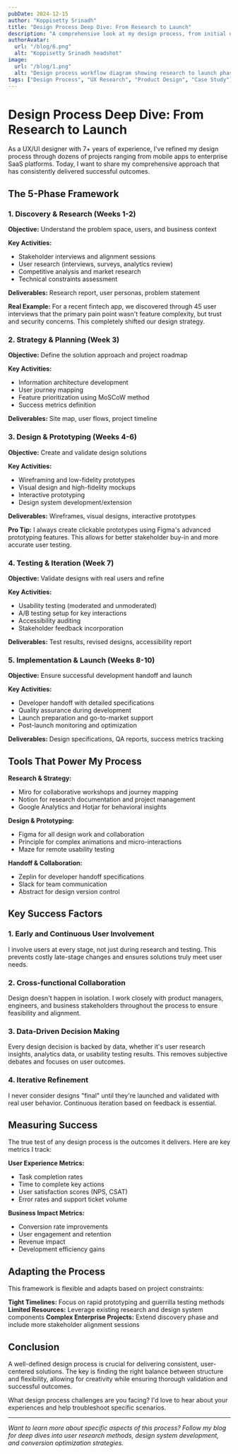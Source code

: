 ```yaml
---
pubDate: 2024-12-15
author: "Koppisetty Srinadh"
title: "Design Process Deep Dive: From Research to Launch"
description: "A comprehensive look at my design process, from initial user research through final product launch, with real-world case study examples."
authorAvatar:
  url: "/blog/6.png"
  alt: "Koppisetty Srinadh headshot"
image:
  url: "/blog/1.png"
  alt: "Design process workflow diagram showing research to launch phases"
tags: ["Design Process", "UX Research", "Product Design", "Case Study"]
---
```


# Design Process Deep Dive: From Research to Launch

As a UX/UI designer with 7+ years of experience, I've refined my design process through dozens of projects ranging from mobile apps to enterprise SaaS platforms. Today, I want to share my comprehensive approach that has consistently delivered successful outcomes.

## The 5-Phase Framework

### 1. Discovery & Research (Weeks 1-2)
**Objective:** Understand the problem space, users, and business context

**Key Activities:**
- Stakeholder interviews and alignment sessions
- User research (interviews, surveys, analytics review)
- Competitive analysis and market research
- Technical constraints assessment

**Deliverables:** Research report, user personas, problem statement

**Real Example:** For a recent fintech app, we discovered through 45 user interviews that the primary pain point wasn't feature complexity, but trust and security concerns. This completely shifted our design strategy.

### 2. Strategy & Planning (Week 3)
**Objective:** Define the solution approach and project roadmap

**Key Activities:**
- Information architecture development
- User journey mapping
- Feature prioritization using MoSCoW method
- Success metrics definition

**Deliverables:** Site map, user flows, project timeline

### 3. Design & Prototyping (Weeks 4-6)
**Objective:** Create and validate design solutions

**Key Activities:**
- Wireframing and low-fidelity prototypes
- Visual design and high-fidelity mockups
- Interactive prototyping
- Design system development/extension

**Deliverables:** Wireframes, visual designs, interactive prototypes

**Pro Tip:** I always create clickable prototypes using Figma's advanced prototyping features. This allows for better stakeholder buy-in and more accurate user testing.

### 4. Testing & Iteration (Week 7)
**Objective:** Validate designs with real users and refine

**Key Activities:**
- Usability testing (moderated and unmoderated)
- A/B testing setup for key interactions
- Accessibility auditing
- Stakeholder feedback incorporation

**Deliverables:** Test results, revised designs, accessibility report

### 5. Implementation & Launch (Weeks 8-10)
**Objective:** Ensure successful development handoff and launch

**Key Activities:**
- Developer handoff with detailed specifications
- Quality assurance during development
- Launch preparation and go-to-market support
- Post-launch monitoring and optimization

**Deliverables:** Design specifications, QA reports, success metrics tracking

## Tools That Power My Process

**Research & Strategy:**
- Miro for collaborative workshops and journey mapping
- Notion for research documentation and project management
- Google Analytics and Hotjar for behavioral insights

**Design & Prototyping:**
- Figma for all design work and collaboration
- Principle for complex animations and micro-interactions
- Maze for remote usability testing

**Handoff & Collaboration:**
- Zeplin for developer handoff specifications
- Slack for team communication
- Abstract for design version control

## Key Success Factors

### 1. Early and Continuous User Involvement
I involve users at every stage, not just during research and testing. This prevents costly late-stage changes and ensures solutions truly meet user needs.

### 2. Cross-functional Collaboration
Design doesn't happen in isolation. I work closely with product managers, engineers, and business stakeholders throughout the process to ensure feasibility and alignment.

### 3. Data-Driven Decision Making
Every design decision is backed by data, whether it's user research insights, analytics data, or usability testing results. This removes subjective debates and focuses on user outcomes.

### 4. Iterative Refinement
I never consider designs "final" until they're launched and validated with real user behavior. Continuous iteration based on feedback is essential.

## Measuring Success

The true test of any design process is the outcomes it delivers. Here are key metrics I track:

**User Experience Metrics:**
- Task completion rates
- Time to complete key actions
- User satisfaction scores (NPS, CSAT)
- Error rates and support ticket volume

**Business Impact Metrics:**
- Conversion rate improvements
- User engagement and retention
- Revenue impact
- Development efficiency gains

## Adapting the Process

This framework is flexible and adapts based on project constraints:

**Tight Timelines:** Focus on rapid prototyping and guerrilla testing methods
**Limited Resources:** Leverage existing research and design system components
**Complex Enterprise Projects:** Extend discovery phase and include more stakeholder alignment sessions

## Conclusion

A well-defined design process is crucial for delivering consistent, user-centered solutions. The key is finding the right balance between structure and flexibility, allowing for creativity while ensuring thorough validation and successful outcomes.

What design process challenges are you facing? I'd love to hear about your experiences and help troubleshoot specific scenarios.

---

*Want to learn more about specific aspects of this process? Follow my blog for deep dives into user research methods, design system development, and conversion optimization strategies.*